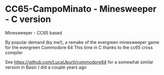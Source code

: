 # CC65-CampoMinato - Minesweeper - C version
Minesweeper - CC65 based

By popular demand (by me!), a remake of the evergreen minesweeper game for the evergreen Commodore 64
This time in C thanks to the cc65 cross compiler

See https://github.com/LucaUburti/commodore64 for a somewhat similar version in Basic I did a couple years ago
